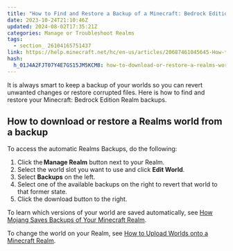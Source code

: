 ```yaml
---
title: "How to Find and Restore a Backup of a Minecraft: Bedrock Edition Realm"
date: 2023-10-24T21:10:46Z
updated: 2024-08-02T17:35:21Z
categories: Manage or Troubleshoot Realms
tags:
  - section_ 26104165751437
link: https://help.minecraft.net/hc/en-us/articles/20687461045645-How-to-Find-and-Restore-a-Backup-of-a-Minecraft-Bedrock-Edition-Realm
hash:
  h_01J4A2FJT07Y4E7GS15JM5KCM8: how-to-download-or-restore-a-realms-world-from-a-backup
---
```


It is always smart to keep a backup of your worlds so you can revert unwanted changes or restore corrupted files. Here is how to find and restore your Minecraft: Bedrock Edition Realm backups.

## How to download or restore a Realms world from a backup

To access the automatic Realms Backups, do the following:

1.  Click the **Manage Realm** button next to your Realm.
2.  Select the world slot you want to use and click **Edit World**.
3.  Select **Backups** on the left.
4.  Select one of the available backups on the right to revert that world to that former state.
5.  Click the download button to the right.

To learn which versions of your world are saved automatically, see [How Mojang Saves Backups of Your Minecraft Realm](https://microsoft.sharepoint.com/:w:/t/MinecraftPlayerCare/EeazezKFwwlOmAzI8gOfsREBMnRkTy049nNe0MS3kjj27A?e=EM6uka).

To change the world on your Realm, see [How to Upload Worlds onto a Minecraft Realm](./How-to-Upload-Worlds-onto-a-Minecraft-Realm.md).
